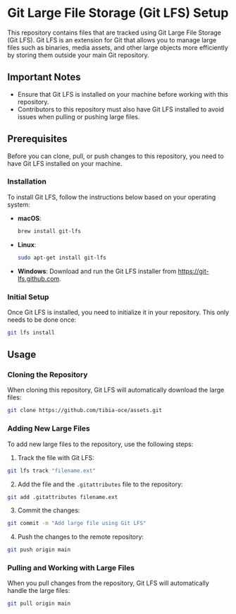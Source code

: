 # Git Large File Storage (Git LFS) Setup

This repository contains files that are tracked using Git Large File Storage (Git LFS). Git LFS is an extension for Git that allows you to manage large files such as binaries, media assets, and other large objects more efficiently by storing them outside your main Git repository.

## Important Notes

- Ensure that Git LFS is installed on your machine before working with this repository.
- Contributors to this repository must also have Git LFS installed to avoid issues when pulling or pushing large files.

## Prerequisites

Before you can clone, pull, or push changes to this repository, you need to have Git LFS installed on your machine.

### Installation

To install Git LFS, follow the instructions below based on your operating system:

- **macOS**:
  ```bash
  brew install git-lfs
  ```

- **Linux**:
  ```bash
  sudo apt-get install git-lfs
  ```

- **Windows**:
  Download and run the Git LFS installer from https://git-lfs.github.com.

### Initial Setup

Once Git LFS is installed, you need to initialize it in your repository. This only needs to be done once:

```bash
git lfs install
```

## Usage

### Cloning the Repository

When cloning this repository, Git LFS will automatically download the large files:

```bash
git clone https://github.com/tibia-oce/assets.git
```

### Adding New Large Files

To add new large files to the repository, use the following steps:

1. Track the file with Git LFS:

```bash
git lfs track "filename.ext"
```

2. Add the file and the `.gitattributes` file to the repository:

```bash
git add .gitattributes filename.ext
```

3. Commit the changes:

```bash
git commit -m "Add large file using Git LFS"
```

4. Push the changes to the remote repository:

```bash
git push origin main
```

### Pulling and Working with Large Files

When you pull changes from the repository, Git LFS will automatically handle the large files:

```bash
git pull origin main
```
